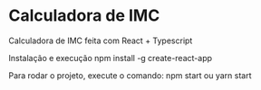 Calculadora de IMC
==================
Calculadora de IMC feita com React + Typescript


Instalação  e execução
npm install -g create-react-app

Para rodar o projeto, execute o comando:
npm start ou yarn start
